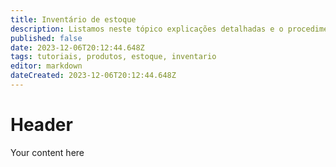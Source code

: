 ```yaml
---
title: Inventário de estoque
description: Listamos neste tópico explicações detalhadas e o procedimento para gerar o arquivo de inventário do seu estoque.
published: false
date: 2023-12-06T20:12:44.648Z
tags: tutoriais, produtos, estoque, inventario
editor: markdown
dateCreated: 2023-12-06T20:12:44.648Z
---
```


# Header
Your content here